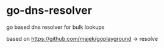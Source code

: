 # go-dns-resolver
go based dns resolver for bulk lookups

based on https://github.com/majek/goplayground -> resolve
